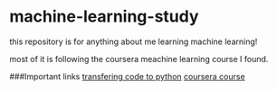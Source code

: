 # machine-learning-study
this repository is for anything about 
me learning machine learning!

most of it is following the coursera meachine learning course
I found.

###Important links
[transfering code to python](http://www.johnwittenauer.net/machine-learning-exercises-in-python-part-1/)
[coursera course](https://www.coursera.org/learn/machine-learning/home/welcome)



